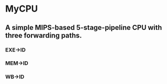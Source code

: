 # MyCPU
## A simple MIPS-based 5-stage-pipeline CPU with three forwarding paths.
### EXE->ID
### MEM->ID
### WB->ID